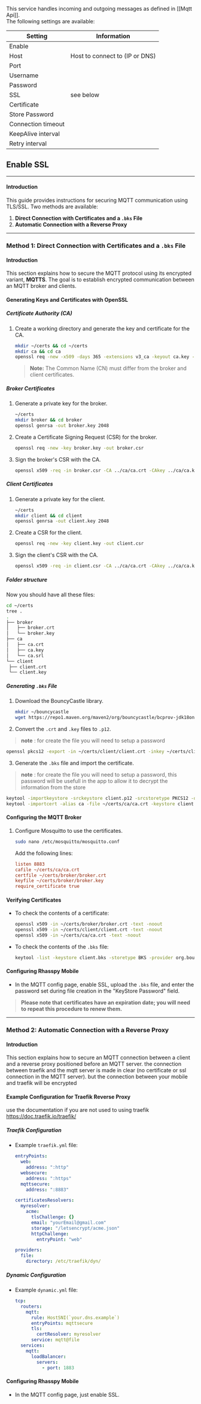 This service handles incoming and outgoing messages as defined in [[Mqtt Api]].
<br/>The following settings are available:

| Setting            | Information                    | 
|--------------------|--------------------------------|
| Enable             |                                | 
| Host               | Host to connect to (IP or DNS) | 
| Port               |                                | 
| Username           |                                | 
| Password           |                                | 
| SSL                | see below                      | 
| Certificate        |                                | 
| Store Password     |                                |
| Connection timeout |                                | 
| KeepAlive interval |                                | 
| Retry interval     |                                | 

## Enable SSL

---

#### **Introduction**

This guide provides instructions for securing MQTT communication using TLS/SSL. Two methods are
available:

1. **Direct Connection with Certificates and a `.bks` File**
2. **Automatic Connection with a Reverse Proxy**

---

### **Method 1: Direct Connection with Certificates and a `.bks` File**

#### **Introduction**

This section explains how to secure the MQTT protocol using its encrypted variant, **MQTTS**. The
goal is to establish encrypted communication between an MQTT broker and clients.

#### **Generating Keys and Certificates with OpenSSL**

##### **Certificate Authority (CA)**

1. Create a working directory and generate the key and certificate for the CA.
   ```bash
   mkdir ~/certs && cd ~/certs
   mkdir ca && cd ca
   openssl req -new -x509 -days 365 -extensions v3_ca -keyout ca.key -out ca.crt
   ```
   > **Note:** The Common Name (CN) must differ from the broker and client certificates.

##### **Broker Certificates**

1. Generate a private key for the broker.
   ```bash
   ~/certs
   mkdir broker && cd broker
   openssl genrsa -out broker.key 2048
   ```

2. Create a Certificate Signing Request (CSR) for the broker.
   ```bash
   openssl req -new -key broker.key -out broker.csr
   ```

3. Sign the broker's CSR with the CA.
   ```bash
   openssl x509 -req -in broker.csr -CA ../ca/ca.crt -CAkey ../ca/ca.key -CAcreateserial -out broker.crt -days 365
   ```

##### **Client Certificates**

1. Generate a private key for the client.
   ```bash
   ~/certs
   mkdir client && cd client
   openssl genrsa -out client.key 2048
   ```

2. Create a CSR for the client.
   ```bash
   openssl req -new -key client.key -out client.csr
   ```

3. Sign the client's CSR with the CA.
   ```bash
   openssl x509 -req -in client.csr -CA ../ca/ca.crt -CAkey ../ca/ca.key -CAcreateserial -out client.crt -days 365
   ```

##### **Folder structure**

Now you should have all these files:

   ```bash
   cd ~/certs
   tree .
   .
   ├── broker
   │   ├── broker.crt
   │   └── broker.key
   ├── ca
   │   ├── ca.crt
   │   ├── ca.key
   │   └── ca.srl
   └── client
    ├── client.crt
    └── client.key
   ```

##### **Generating `.bks` File**

1. Download the BouncyCastle library.
   ```bash
   mkdir ~/bouncycastle
   wget https://repo1.maven.org/maven2/org/bouncycastle/bcprov-jdk18on/1.82/bcprov-jdk18on-1.82.jar -O ~/bouncycastle/bcprov-jdk18on-1.82.jar
   ```

2. Convert the `.crt` and `.key` files to `.p12`.

> **note** : for create the file you will need to setup a password

   ```bash
   openssl pkcs12 -export -in ~/certs/client/client.crt -inkey ~/certs/client/client.key -out client.p12 -name "client" -CAfile ~/certs/ca/ca.crt -caname "ca"
   ```

3. Generate the `.bks` file and import the certificate.

> **note** : for create the file you will need to setup a password, this password will be usefull in
> the app to allow it to decrypt the information from the store

   ```bash
   keytool -importkeystore -srckeystore client.p12 -srcstoretype PKCS12 -destkeystore client.bks -deststoretype BKS -provider org.bouncycastle.jce.provider.BouncyCastleProvider -providerpath ~/bouncycastle/bcprov-jdk18on-1.82.jar
   keytool -importcert -alias ca -file ~/certs/ca/ca.crt -keystore client.bks -storetype BKS -provider org.bouncycastle.jce.provider.BouncyCastleProvider -providerpath ~/bouncycastle/bcprov-jdk18on-1.82.jar
   ```

#### **Configuring the MQTT Broker**

1. Configure Mosquitto to use the certificates.
   ```bash
   sudo nano /etc/mosquitto/mosquitto.conf
   ```
   Add the following lines:
   ```ini
   listen 8883
   cafile ~/certs/ca/ca.crt
   certfile ~/certs/broker/broker.crt
   keyfile ~/certs/broker/broker.key
   require_certificate true
   ```

#### **Verifying Certificates**

- To check the contents of a certificate:
  ```bash
  openssl x509 -in ~/certs/broker/broker.crt -text -noout
  openssl x509 -in ~/certs/client/client.crt -text -noout
  openssl x509 -in ~/certs/ca/ca.crt -text -noout
  ```
- To check the contents of the `.bks` file:
  ```bash
  keytool -list -keystore client.bks -storetype BKS -provider org.bouncycastle.jce.provider.BouncyCastleProvider -providerpath ~/bouncycastle/bcprov-jdk18on-1.82.jar
  ```

#### **Configuring Rhasspy Mobile**

- In the MQTT config page, enable SSL, upload the `.bks` file, and enter the password set during
  file creation in the "KeyStore Password" field.

> **Please note that certificates have an expiration date; you will need to repeat this procedure to
renew them.**
---

### **Method 2: Automatic Connection with a Reverse Proxy**

#### **Introduction**

This section explains how to secure an MQTT connection between a client and a reverse proxy
positioned before an MQTT server.
the connection between traefik and the mqtt server is made in clear (no certificate or ssl
connection in the MQTT server).
but the connection between your mobile and traefik will be encrypted

#### **Example Configuration for Traefik Reverse Proxy**

use the documentation if you are not used to using traefik https://doc.traefik.io/traefik/

##### **Traefik Configuration**

- Example `traefik.yml` file:
  ```yaml
  entryPoints:
    web:
      address: ":http"
    websecure:
      address: ":https"
    mqttsecure:
      address: ":8883"

  certificatesResolvers:
    myresolver:
      acme:
        tlsChallenge: {}
        email: "yourEmail@gmail.com"
        storage: "/letsencrypt/acme.json"
        httpChallenge:
          entryPoint: "web"

  providers:
    file:
      directory: /etc/traefik/dyn/
  ```

##### **Dynamic Configuration**

- Example `dynamic.yml` file:
  ```yaml
  tcp:
    routers:
      mqtt:
        rule: HostSNI(`your.dns.example`)
        entryPoints: mqttsecure
        tls:
          certResolver: myresolver
        service: mqtt@file
    services:
      mqtt:
        loadBalancer:
          servers:
            - port: 1883
  ```

#### **Configuring Rhasspy Mobile**

- In the MQTT config page, just enable SSL.